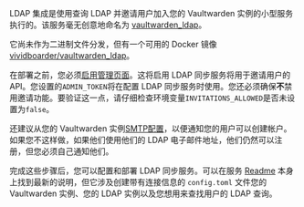 LDAP 集成是使用查询 LDAP 并邀请用户加入您的 Vaultwarden 实例的小型服务执行的。该服务毫无创意地命名为 [vaultwarden_ldap](https://github.com/ViViDboarder/vaultwarden_ldap)。

它尚未作为二进制文件分发，但有一个可用的 Docker 镜像 [vividboarder/vaultwarden_ldap](https://hub.docker.com/r/vividboarder/vaultwarden_ldap)。

在部署之前，您必须[启用管理页面](Enabling-admin-page)。这将启用 LDAP 同步服务将用于邀请用户的 API。您设置的`ADMIN_TOKEN`将在配置 LDAP 同步服务时使用。您还必须确保**不**禁用邀请功能。要验证这一点，请仔细检查环境变量`INVITATIONS_ALLOWED`是否未设置为`false`。

还建议从您的 Vaultwarden 实例[SMTP配置](SMTP-configuration)，以便通知您的用户可以创建帐户。如果您不这样做，如果他们使用他们的 LDAP 电子邮件地址，他们仍然可以注册，但您必须自己通知他们。

完成这些步骤后，您可以配置和部署 LDAP 同步服务。可以在服务 [Readme](https://github.com/ViViDboarder/vaultwarden_ldap) 本身上找到最新的说明，但它涉及创建带有连接信息的 `config.toml` 文件您的 Vaultwarden 实例、您的 LDAP 实例以及您想用来查找用户的 LDAP 查询。